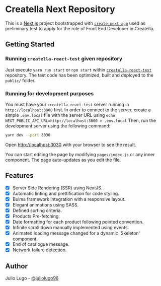# Creatella Next Repository

This is a [Next.js](https://nextjs.org/) project bootstrapped with [`create-next-app`](https://github.com/vercel/next.js/tree/canary/packages/create-next-app) used as preliminary test to apply for the role of Front End Developer in Creatella.

## Getting Started

### Running `creatella-react-test` given repository

Just execute `yarn run start` or `npm start` within [`creatella-react-test`](https://www.github.com/juliolugo96/creatella-server) repository. The test code has been optimized, built and deployed to the `public/` folder.

### Running for development purposes

You must have your `creatella-react-test` server running in `http://localhost:3000` first. In order to connect to the server, create a simple `.env.local` file with the server URL using `echo  NEXT_PUBLIC_API_URL=http://localhost:3000 > .env.local` Then, run the development server using the following command:

```bash
yarn dev --port 3030
```

Open [http://localhost:3030](http://localhost:3030) with your browser to see the result.

You can start editing the page by modifying `pages/index.js` or any inner component. The page auto-updates as you edit the file.

## Features

-   [x] Server Side Rendering (SSR) using NextJS.
-   [x] Automatic linting and prettification for code styling.
-   [x] Bulma framework integration with a responsive layout.
-   [x] Elegant animations using SASS.
-   [x] Defined sorting criteria.
-   [x] Products Pre-fetching.
-   [x] Date formatting for each product following pointed convention.
-   [x] Infinite scroll down manually implemented using events.
-   [x] Animated loading message changed for a dynamic 'Skeleton' component.
-   [x] End of catalogue message.
-   [x] Network failure detection.

## Author

Julio Lugo - [@juliolugo96](https://www.github.com/juliolugo96)
